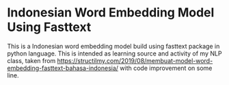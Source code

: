 # Indonesian Word Embedding Model Using Fasttext
This is a Indonesian word embedding model build using fasttext package in python language.
This is intended as learning source and activity of my NLP class, taken from https://structilmy.com/2019/08/membuat-model-word-embedding-fasttext-bahasa-indonesia/ with code improvement on some line.
